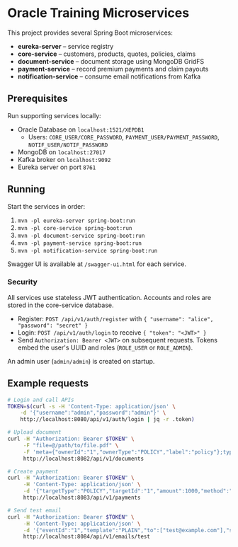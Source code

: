 # Oracle Training Microservices

This project provides several Spring Boot microservices:

- **eureka-server** – service registry
- **core-service** – customers, products, quotes, policies, claims
- **document-service** – document storage using MongoDB GridFS
- **payment-service** – record premium payments and claim payouts
- **notification-service** – consume email notifications from Kafka

## Prerequisites

Run supporting services locally:

- Oracle Database on `localhost:1521/XEPDB1`
  - Users: `CORE_USER/CORE_PASSWORD`, `PAYMENT_USER/PAYMENT_PASSWORD`, `NOTIF_USER/NOTIF_PASSWORD`
- MongoDB on `localhost:27017`
- Kafka broker on `localhost:9092`
- Eureka server on port `8761`

## Running

Start the services in order:

1. `mvn -pl eureka-server spring-boot:run`
2. `mvn -pl core-service spring-boot:run`
3. `mvn -pl document-service spring-boot:run`
4. `mvn -pl payment-service spring-boot:run`
5. `mvn -pl notification-service spring-boot:run`

Swagger UI is available at `/swagger-ui.html` for each service.

### Security

All services use stateless JWT authentication. Accounts and roles are stored in the core-service database.

- Register: `POST /api/v1/auth/register` with `{ "username": "alice", "password": "secret" }`
- Login: `POST /api/v1/auth/login` to receive `{ "token": "<JWT>" }`
- Send `Authorization: Bearer <JWT>` on subsequent requests. Tokens embed the user's UUID and roles (`ROLE_USER` or `ROLE_ADMIN`).

An admin user (`admin/admin`) is created on startup.

## Example requests

```bash
# Login and call APIs
TOKEN=$(curl -s -H 'Content-Type: application/json' \
    -d '{"username":"admin","password":"admin"}' \
    http://localhost:8080/api/v1/auth/login | jq -r .token)

# Upload document
curl -H "Authorization: Bearer $TOKEN" \
     -F "file=@/path/to/file.pdf" \
     -F 'meta={"ownerId":"1","ownerType":"POLICY","label":"policy"};type=application/json' \
     http://localhost:8082/api/v1/documents

# Create payment
curl -H "Authorization: Bearer $TOKEN" \
     -H 'Content-Type: application/json' \
     -d '{"targetType":"POLICY","targetId":"1","amount":1000,"method":"CARD"}' \
     http://localhost:8083/api/v1/payments

# Send test email
curl -H "Authorization: Bearer $TOKEN" \
     -H 'Content-Type: application/json' \
     -d '{"eventId":"1","template":"PLAIN","to":["test@example.com"],"subject":"Hello"}' \
     http://localhost:8084/api/v1/emails/test
```

